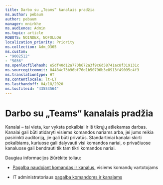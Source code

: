 ```yaml
---
title: Darbo su „Teams“ kanalais pradžia
ms.author: pebaum
author: pebaum
manager: mnirkhe
ms.audience: Admin
ms.topic: article
ROBOTS: NOINDEX, NOFOLLOW
localization_priority: Priority
ms.collection: Adm_O365
ms.custom:
- "9002512"
- "5036"
ms.openlocfilehash: e5df40d12a770b672a3f9c6d58741ac8f319131c
ms.sourcegitcommit: 04484c73b96bf76d1b50796b3e8913f49095c4f3
ms.translationtype: HT
ms.contentlocale: lt-LT
ms.lasthandoff: 04/18/2020
ms.locfileid: "43553564"
---
```

# <a name="get-started-with-teams-channels"></a>Darbo su „Teams“ kanalais pradžia

Kanalai – tai vieta, kur vyksta pokalbiai ir iš tikrųjų atliekamas darbas. Kanalai gali būti atidaryti visiems komandos nariams arba, jei jums reikia pasirinkti auditoriją, jie gali būti privatūs. Standartiniai kanalai skirti pokalbiams, kuriuose gali dalyvauti visi komandos nariai, o privačiuose kanaluose gali bendrauti tik tam tikri komandos nariai.

Daugiau informacijos žiūrėkite toliau:

- [Pagalba naudojant komandas ir kanalus,](https://support.office.com/article/teams-and-channels-df38ae23-8f85-46d3-b071-cb11b9de5499) visiems komandų vartotojams

- IT administratoriaus [pagalba komandoms ir kanalams](https://docs.microsoft.com/microsoftteams/teams-channels-overview) 
